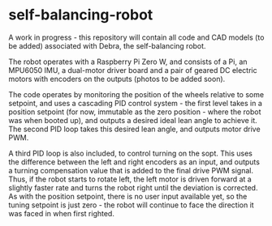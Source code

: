 # self-balancing-robot

A work in progress - this repository will contain all code and CAD models (to be added) associated with Debra, the self-balancing robot. 

The robot operates with a Raspberry Pi Zero W, and consists of a Pi, an MPU6050 IMU, a dual-motor driver board and a pair of geared DC electric motors with encoders on the outputs (photos to be added soon).

The code operates by monitoring the position of the wheels relative to some setpoint, and uses a cascading PID control system - the first level takes in a position setpoint (for now, immutable as the zero position - where the robot was when booted up), and outputs a desired ideal lean angle to achieve it. The second PID loop takes this desired lean angle, and outputs motor drive PWM. 

A third PID loop is also included, to control turning on the sopt. This uses the difference between the left and right encoders as an input, and outputs a turning compensation value that is added to the final drive PWM signal. Thus, if the robot starts to rotate left, the left motor is driven forward at a slightly faster rate and turns the robot right until the deviation is corrected. As with the position setpoint, there is no user input available yet, so the tuning setpoint is just zero - the robot will continue to face the direction it was faced in when first righted. 
